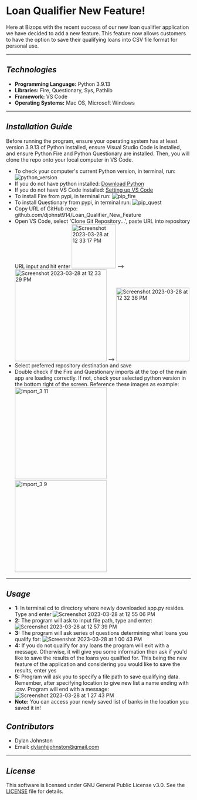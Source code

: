 # Loan Qualifier New Feature!

Here at Bizops with the recent success of our new loan qualifier application we have decided to add a new feature. This feature now allows customers to have the option to save their qualifying loans into CSV file format for personal use. 

---

## *Technologies*

- **Programming Language:** Python 3.9.13
- **Libraries:** Fire, Questionary, Sys, Pathlib
- **Framework:** VS Code
- **Operating Systems:** Mac OS, Microsoft Windows

---

## *Installation Guide*

Before running the program, ensure your operating system has at least version 3.9.13 of Python installed, ensure Visual Studio Code is installed, and ensure Python Fire and Python Questionary are installed. Then, you will clone the repo onto your local computer in VS Code.

- To check your computer's current Python version, in terminal, run: ![python_version](https://user-images.githubusercontent.com/123714457/228030721-8905ed97-ad3a-40af-96ec-078a6492fb56.png)
- If you do not have python installed: [Download Python](https://www.python.org/downloads/)
- If you do not have VS Code installed: [Setting up VS Code](https://code.visualstudio.com/docs/setup/setup-overview)
- To install Fire from pypi, in terminal run: ![pip_fire](https://user-images.githubusercontent.com/123714457/228030808-a5269f51-9e1a-4955-bc5f-3fcc63f594f0.png)
- To install Questionary from pypi, in terminal run: ![pip_quest](https://user-images.githubusercontent.com/123714457/228030876-5ad76caa-d23a-4c5a-bf15-f783c7c2cd4c.png)
- Copy URL of GitHub repo: github.com/djohnst914/Loan_Qualifier_New_Feature
- Open VS Code, select 'Clone Git Repository...', paste URL into repository URL input and hit enter <img width="120" alt="Screenshot 2023-03-28 at 12 33 17 PM" src="https://user-images.githubusercontent.com/123714457/228347670-06762756-eea5-4deb-8044-ef5198c381f8.png"> --> <img width="250" alt="Screenshot 2023-03-28 at 12 33 29 PM" src="https://user-images.githubusercontent.com/123714457/228347723-b1735963-de94-4e4f-a87e-522f8debf280.png"> --> <img width="200" alt="Screenshot 2023-03-28 at 12 32 36 PM" src="https://user-images.githubusercontent.com/123714457/228347773-220590b4-db20-407b-8cd0-6a2814549107.png">
- Select preferred repository destination and save
- Double check if the Fire and Questionary imports at the top of the main app are loading correctly. If not, check your selected python version in the bottom right of the screen. Reference these images as example:
<img width="250" alt="import_3 11" src="https://user-images.githubusercontent.com/123714457/228351232-35278eb5-8c63-4057-a4e0-00bc1ed05e80.png"> <img width="250" alt="import_3 9" src="https://user-images.githubusercontent.com/123714457/228351240-35e3f24d-7091-4033-bf04-a26e6315cbc4.png">
---

## *Usage*

- **1:** In terminal cd to directory where newly downloaded app.py resides. Type and enter ![Screenshot 2023-03-28 at 12 55 06 PM](https://user-images.githubusercontent.com/123714457/228352291-7322d0ca-9074-4e0c-91f7-16a989f77250.png)
- **2:** The program will ask to input file path, type and enter: ![Screenshot 2023-03-28 at 12 57 39 PM](https://user-images.githubusercontent.com/123714457/228352839-ca869079-8d81-4d87-b784-0fc3f3d28d5e.png)
- **3:** The program will ask series of questions determining what loans you qualify for: 
![Screenshot 2023-03-28 at 1 00 43 PM](https://user-images.githubusercontent.com/123714457/228353884-0ddf37b2-5d07-4af2-a1c0-889795388a79.png)
- **4:** If you do not qualify for any loans the program will exit with a message. Otherwise, it will give you some information then ask if you'd like to save the results of the loans you qualfied for. This being the new feature of the application and considering you would like to save the results, enter yes
- **5:** Program will ask you to specify a file path to save qualifying data. Remember, after specifying location to give new list a name ending with .csv. Program will end with a message: ![Screenshot 2023-03-28 at 1 27 43 PM](https://user-images.githubusercontent.com/123714457/228359082-bd69c3e1-eb71-44e5-ad34-5745a605fdf5.png)
- **Note:** You can access your newly saved list of banks in the location you saved it in!

## *Contributors*

- Dylan Johnston
- Email: dylanhjjohnston@gmail.com

---

## *License*

This software is licensed under GNU General Public License v3.0. See the [LICENSE](https://github.com/djohnst914/Loan_Qualifier_New_Feature/blob/main/LICENSE) file for details. 